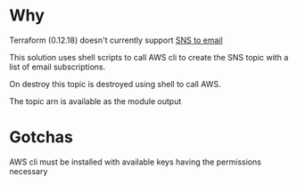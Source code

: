 # Why

Terraform (0.12.18) doesn't currently support [SNS to email](https://www.terraform.io/docs/providers/aws/r/sns_topic_subscription.html)

This solution uses shell scripts to call AWS cli to create the SNS topic with a list
of email subscriptions.

On destroy this topic is destroyed using shell to call AWS.

The topic arn is available as the module output

# Gotchas

AWS cli must be installed with available keys having the permissions necessary
